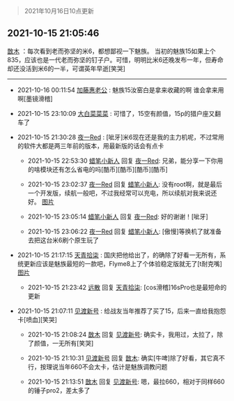 > 2021年10月16日10点更新
<link rel="stylesheet" href="https://cdn.jsdelivr.net/gh/taotie6/sampleJSON@main/css/photo_show.css">
<meta name="referrer" content="no-referrer" />


 ## 2021-10-15 21:05:46 

 [㪚木](https://www.coolapk.com/feed/30713393?shareKey=NDkxMzNhZmFkZmVjNjE2OTdkY2M~) ：每次看到老而弥坚的米6，都想鄙视一下魅族。
当初的魅族15如果上个835，应该也是一代老而弥坚的钉子户。可惜，明明比米6还晚发布一年，但寿命却还没活到米6的一半，可谓英年早逝[笑哭] 

<div class="album">
</div>

 ------- 

- 2021-10-16 00:11:54 [加藤惠老公](uid=1266680) : 魅族15汝窑白是拿来收藏的啊  谁会拿来用啊[墨镜滑稽] 

- 2021-10-15 23:10:09 [大白菜菜菜](uid=2081020) : 可惜了，15空有颜值，15p的猎户座又翻车了 

- 2021-10-15 21:30:28 [夜一Red](uid=821804) : [呲牙]米6现在还是我的主力机呢，不过常用的软件大都是两三年前的版本，用最新版的话会有点卡 

    - 2021-10-15 22:53:30 [蜡笔小新人](uid=4236945) 回复 [夜一Red](uid=821804): 兄弟，能分享一下你用的啥模块还有怎么省电的吗[酷币][酷币][酷币][酷币] 

    - 2021-10-15 23:02:37 [夜一Red](uid=821804) 回复 [蜡笔小新人](uid=4236945): 没有root啊，就是最后一个开发版，续航一般吧，不过我经常可以充电，所以续航对我来说还好。 [图片](http://image.coolapk.com/feed/2021/1015/23/821804_5262b1b8_0157_0209@1080x1920.jpeg)

    - 2021-10-15 23:05:14 [蜡笔小新人](uid=4236945) 回复 [夜一Red](uid=821804): 好的谢谢！[呲牙] 

    - 2021-10-15 23:06:22 [夜一Red](uid=821804) 回复 [蜡笔小新人](uid=4236945): [傲慢]等换机了就准备去把这台米6刷个原生玩了 

- 2021-10-15 21:17:15 [天青拾柒](uid=2874164) : 国庆把他给出了，的确除了好看一无所有，系统更新应该是魅族最短的一款吧，Flyme8上了个体验稳定版就无了[t耐克嘴] [图片](http://image.coolapk.com/feed/2021/1001/15/2874164_2ed8d851_3742_4904@2880x2880.jpeg)

    - 2021-10-15 21:23:42 [远散](uid=3235252) 回复 [天青拾柒](uid=2874164): [cos滑稽]16sPro也是最短命的更新 

- 2021-10-15 21:07:11 [见渡新号](uid=868957) : 给战友当年推荐了买了15，后来一直给我抱怨卡[喷血][笑哭] 

    - 2021-10-15 21:08:24 [㪚木](uid=1081091) 回复 [见渡新号](uid=868957): 确实卡，我用过，太拉了，除了颜值，一无所有[笑哭] 

    - 2021-10-15 21:10:31 [见渡新号](uid=868957) 回复 [㪚木](uid=1081091): 确实[牛啤]除了好看，其它真不行，按理说当年660不会太卡，估计是魅族调教问题 

    - 2021-10-15 21:13:51 [㪚木](uid=1081091) 回复 [见渡新号](uid=868957): 嗯，最拉660，相对于同样660的锤子pro2，差太多了 

